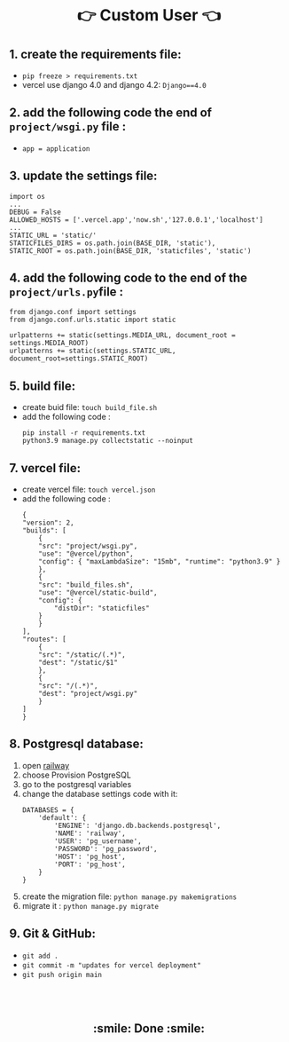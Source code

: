 <h1 align='center'>👉 Custom User 👈</h1>

## 1. create the requirements file: 
- `pip freeze > requirements.txt`
- vercel use django 4.0 and django 4.2: `Django==4.0`
## 2. add the following code the end of `project/wsgi.py` file :
- `app = application`
## 3. update the settings file:
```
import os
...
DEBUG = False
ALLOWED_HOSTS = ['.vercel.app','now.sh','127.0.0.1','localhost']
...
STATIC_URL = 'static/'
STATICFILES_DIRS = os.path.join(BASE_DIR, 'static'),
STATIC_ROOT = os.path.join(BASE_DIR, 'staticfiles', 'static')
```
## 4. add the following code to the end of the `project/urls.py`file :
```
from django.conf import settings
from django.conf.urls.static import static

urlpatterns += static(settings.MEDIA_URL, document_root = settings.MEDIA_ROOT)
urlpatterns += static(settings.STATIC_URL, document_root=settings.STATIC_ROOT)
```
## 5. build file: 
- create buid file: `touch build_file.sh`
- add the following code :
    ```
    pip install -r requirements.txt
    python3.9 manage.py collectstatic --noinput
    ```
## 7. vercel file:
- create vercel file: `touch vercel.json`
- add the following code :
    ```
    {
    "version": 2,
    "builds": [
        {
        "src": "project/wsgi.py",
        "use": "@vercel/python",
        "config": { "maxLambdaSize": "15mb", "runtime": "python3.9" }
        },
        {
        "src": "build_files.sh",
        "use": "@vercel/static-build",
        "config": {
            "distDir": "staticfiles"
        }
        }
    ],
    "routes": [
        {
        "src": "/static/(.*)",
        "dest": "/static/$1"
        },
        {
        "src": "/(.*)",
        "dest": "project/wsgi.py"
        }
    ]
    }
    ```
## 8. Postgresql database:
1. open [railway](https://railway.app/)
2. choose Provision PostgreSQL
3. go to the postgresql variables
4. change the database settings code with it:
    ```
    DATABASES = {
        'default': {
            'ENGINE': 'django.db.backends.postgresql',
            'NAME': 'railway',
            'USER': 'pg_username',
            'PASSWORD': 'pg_password',
            'HOST': 'pg_host',
            'PORT': 'pg_host',
        }
    }
    ```
5. create the migration file: `python manage.py makemigrations`
6. migrate it : `python manage.py migrate`

## 9. Git & GitHub:
- `git add .`
- `git commit -m "updates for vercel deployment"`
- `git push origin main`
<br>
<br>
<h2 align="center"> :smile: Done :smile: </h2>